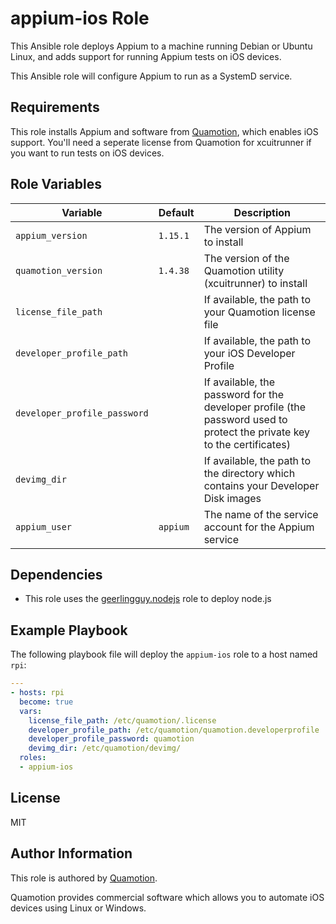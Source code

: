 appium-ios Role
===============

This Ansible role deploys Appium to a machine running Debian or Ubuntu Linux,
and adds support for running Appium tests on iOS devices.

This Ansible role will configure Appium to run as a SystemD service.

Requirements
------------

This role installs Appium and software from [Quamotion](http://docs.quamotion.mobi),
which enables iOS support. You'll need a seperate license from Quamotion for
xcuitrunner if you want to run tests on iOS devices.

Role Variables
--------------

| Variable                     | Default    | Description
|------------------------------|------------|-------------------------------------------
| `appium_version`             | `1.15.1`   | The version of Appium to install
| `quamotion_version`          | `1.4.38` | The version of the Quamotion utility (xcuitrunner) to install
| `license_file_path`          |            | If available, the path to your Quamotion license file
| `developer_profile_path`     |            | If available, the path to your iOS Developer Profile
| `developer_profile_password` |            | If available, the password for the developer profile (the password used to protect the private key to the certificates)
| `devimg_dir`                 |            | If available, the path to the directory which contains your Developer Disk images
| `appium_user`                | `appium`   | The name of the service account for the Appium service

Dependencies
------------

- This role uses the [geerlingguy.nodejs](https://github.com/geerlingguy/ansible-role-nodejs) role to deploy node.js

Example Playbook
----------------

The following playbook file will deploy the `appium-ios` role to a host named `rpi`:

```yaml
---
- hosts: rpi
  become: true
  vars:
    license_file_path: /etc/quamotion/.license
    developer_profile_path: /etc/quamotion/quamotion.developerprofile
    developer_profile_password: quamotion
    devimg_dir: /etc/quamotion/devimg/
  roles:
  - appium-ios
```

License
-------

MIT

Author Information
------------------

This role is authored by [Quamotion](http://docs.quamotion.mobi).

Quamotion provides commercial software which allows you to automate
iOS devices using Linux or Windows.